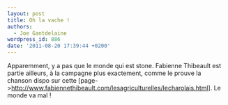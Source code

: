 ```yaml
---
layout: post
title: Oh la vache !
authors:
  - Joe Gantdelaine
wordpress_id: 886
date: '2011-08-20 17:39:44 +0200'
---
```

Apparemment, y a pas que le monde qui est stone. Fabienne Thibeault est partie ailleurs, à la campagne plus exactement, comme le prouve la chanson dispo sur cette [page->http://www.fabiennethibeault.com/lesagriculturelles/lecharolais.html]. Le monde va mal !
